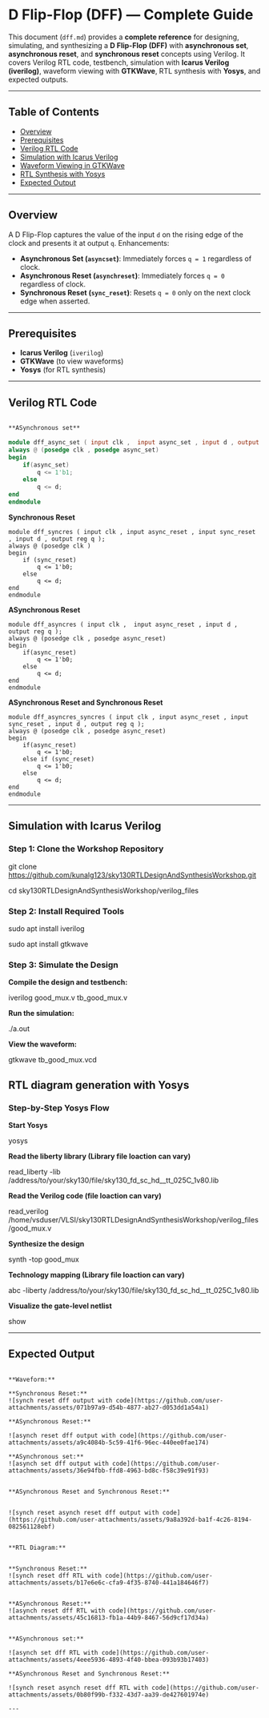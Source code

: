 # D Flip-Flop (DFF) — Complete Guide

This document (`dff.md`) provides a **complete reference** for designing, simulating, and synthesizing a **D Flip-Flop (DFF)** with **asynchronous set**, **asynchronous reset**, and **synchronous reset** concepts using Verilog. It covers Verilog RTL code, testbench, simulation with **Icarus Verilog (iverilog)**, waveform viewing with **GTKWave**, RTL synthesis with **Yosys**, and expected outputs.

---

## Table of Contents

* [Overview](#overview)
* [Prerequisites](#prerequisites)
* [Verilog RTL Code](#verilog-rtl-code)
* [Simulation with Icarus Verilog](#simulation-with-icarus-verilog)
* [Waveform Viewing in GTKWave](#waveform-viewing-in-gtkwave)
* [RTL Synthesis with Yosys](#rtl-synthesis-with-yosys)
* [Expected Output](#expected-output)

---

## Overview

A D Flip-Flop captures the value of the input `d` on the rising edge of the clock and presents it at output `q`. Enhancements:

* **Asynchronous Set (`asyncset`)**: Immediately forces `q = 1` regardless of clock.
* **Asynchronous Reset (`asynchreset`)**: Immediately forces `q = 0` regardless of clock.
* **Synchronous Reset (`sync_reset`)**: Resets `q = 0` only on the next clock edge when asserted.

---

## Prerequisites

* **Icarus Verilog** (`iverilog`)
* **GTKWave** (to view waveforms)
* **Yosys** (for RTL synthesis)
---

## Verilog RTL Code

```verilog

**ASynchronous set** 

module dff_async_set ( input clk ,  input async_set , input d , output reg q );
always @ (posedge clk , posedge async_set)
begin
	if(async_set)
		q <= 1'b1;
	else	
		q <= d;
end
endmodule

```
**Synchronous Reset**
```
module dff_syncres ( input clk , input async_reset , input sync_reset , input d , output reg q );
always @ (posedge clk )
begin
	if (sync_reset)
		q <= 1'b0;
	else	
		q <= d;
end
endmodule
```
**ASynchronous Reset**
```
module dff_asyncres ( input clk ,  input async_reset , input d , output reg q );
always @ (posedge clk , posedge async_reset)
begin
	if(async_reset)
		q <= 1'b0;
	else	
		q <= d;
end
endmodule
```

**ASynchronous Reset and Synchronous Reset**
```
module dff_asyncres_syncres ( input clk , input async_reset , input sync_reset , input d , output reg q );
always @ (posedge clk , posedge async_reset)
begin
	if(async_reset)
		q <= 1'b0;
	else if (sync_reset)
		q <= 1'b0;
	else	
		q <= d;
end
endmodule
```
---


## Simulation with Icarus Verilog
### Step 1: Clone the Workshop Repository

git clone https://github.com/kunalg123/sky130RTLDesignAndSynthesisWorkshop.git

cd sky130RTLDesignAndSynthesisWorkshop/verilog_files

### Step 2: Install Required Tools

sudo apt install iverilog

sudo apt install gtkwave

### Step 3: Simulate the Design

**Compile the design and testbench:**

iverilog good_mux.v tb_good_mux.v

**Run the simulation:**

./a.out

**View the waveform:**

gtkwave tb_good_mux.vcd

## RTL diagram generation with Yosys

### Step-by-Step Yosys Flow

**Start Yosys**

yosys

**Read the liberty library (Library file loaction can vary)**

read_liberty -lib /address/to/your/sky130/file/sky130_fd_sc_hd__tt_025C_1v80.lib

**Read the Verilog code (file loaction can vary)**

read_verilog /home/vsduser/VLSI/sky130RTLDesignAndSynthesisWorkshop/verilog_files/good_mux.v

**Synthesize the design**

synth -top good_mux

**Technology mapping (Library file loaction can vary)**

abc -liberty /address/to/your/sky130/file/sky130_fd_sc_hd__tt_025C_1v80.lib 

**Visualize the gate-level netlist**

show

---

## Expected Output

```

**Waveform:**

**Synchronous Reset:**
![synch reset dff output with code](https://github.com/user-attachments/assets/071b97a9-d54b-4877-ab27-d053dd1a54a1)

**ASynchronous Reset:**

![asynch reset dff output with code](https://github.com/user-attachments/assets/a9c4084b-5c59-41f6-96ec-440ee0fae174)

**ASynchronous set:**
![asynch set dff output with code](https://github.com/user-attachments/assets/36e94fbb-ffd8-4963-bd8c-f58c39e91f93)


**ASynchronous Reset and Synchronous Reset:**


![synch reset asynch reset dff output with code](https://github.com/user-attachments/assets/9a8a392d-ba1f-4c26-8194-082561128ebf)


**RTL Diagram:**


**Synchronous Reset:**
![synch reset dff RTL with code](https://github.com/user-attachments/assets/b17e6e6c-cfa9-4f35-8740-441a184646f7)


**ASynchronous Reset:**
![asynch reset dff RTL with code](https://github.com/user-attachments/assets/45c16813-fb1a-44b9-8467-56d9cf17d34a)


**ASynchronous set:**

![asynch set dff RTL with code](https://github.com/user-attachments/assets/4eee5936-4893-4f40-bbea-093b93b17403)

**ASynchronous Reset and Synchronous Reset:**

![synch reset asynch reset dff RTL with code](https://github.com/user-attachments/assets/0b80f99b-f332-43d7-aa39-de427601974e)

---
